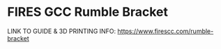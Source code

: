 # FIRES GCC Rumble Bracket

LINK TO GUIDE & 3D PRINTING INFO: https://www.firescc.com/rumble-bracket  

